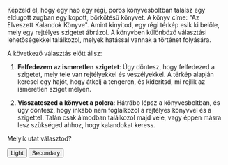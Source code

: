 
Képzeld el, hogy egy nap egy régi, poros könyvesboltban találsz egy eldugott zugban egy kopott, bőrkötésű könyvet. A könyv címe: "Az Elveszett Kalandok Könyve". Amint kinyitod, egy régi térkép esik ki belőle, mely egy rejtélyes szigetet ábrázol. A könyvben különböző választási lehetőségekkel találkozol, melyek hatással vannak a történet folyására.

A következő választás előtt állsz:

1. **Felfedezem az ismeretlen szigetet**: Úgy döntesz, hogy felfedezed a szigetet, mely tele van rejtélyekkel és veszélyekkel. A térkép alapján keresel egy hajót, hogy átkelj a tengeren, és kiderítsd, mi rejlik az ismeretlen sziget mélyén.

2. **Visszateszed a könyvet a polcra**: Hátrább lépsz a könyvesboltban, és úgy döntesz, hogy inkább nem foglalkozol a rejtélyes könyvvel és a szigettel. Talán csak álmodban találkozol majd vele, vagy éppen másra lesz szükséged ahhoz, hogy kalandokat keress.

Melyik utat választod?

<button type="button" class="btn btn-light">Light</button>
<button type="button" class="btn btn-secondary">Secondary</button>
